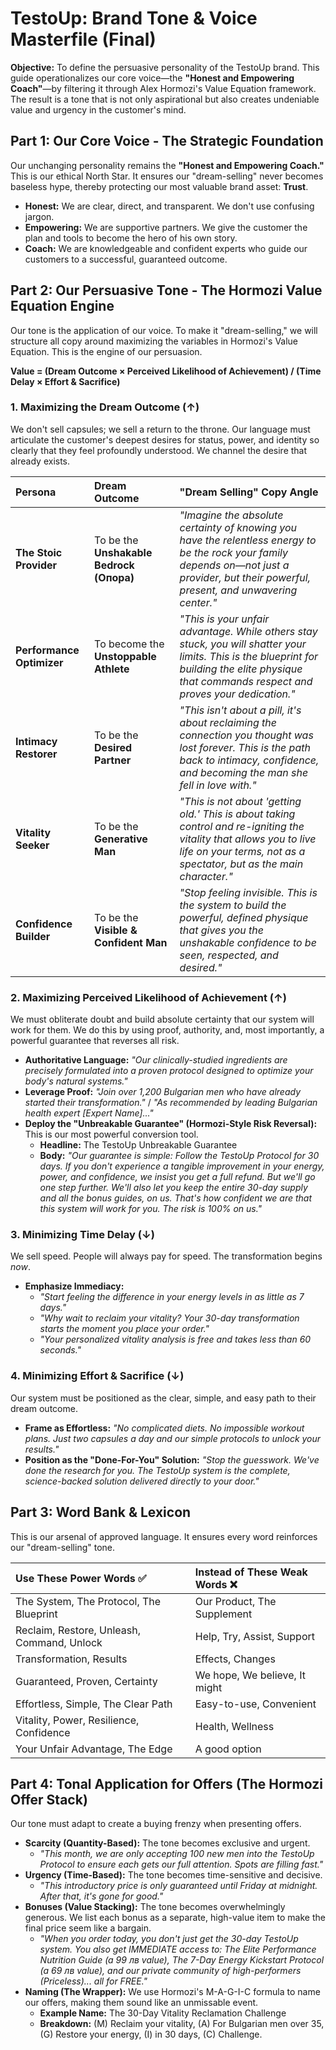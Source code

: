 # **TestoUp: Brand Tone & Voice Masterfile (Final)**

**Objective:** To define the persuasive personality of the TestoUp brand. This guide operationalizes our core voice—the **"Honest and Empowering Coach"**—by filtering it through Alex Hormozi's Value Equation framework. The result is a tone that is not only aspirational but also creates undeniable value and urgency in the customer's mind.

## **Part 1: Our Core Voice \- The Strategic Foundation**

Our unchanging personality remains the **"Honest and Empowering Coach."** This is our ethical North Star. It ensures our "dream-selling" never becomes baseless hype, thereby protecting our most valuable brand asset: **Trust**.

* **Honest:** We are clear, direct, and transparent. We don't use confusing jargon.  
* **Empowering:** We are supportive partners. We give the customer the plan and tools to become the hero of his own story.  
* **Coach:** We are knowledgeable and confident experts who guide our customers to a successful, guaranteed outcome.

## **Part 2: Our Persuasive Tone \- The Hormozi Value Equation Engine**

Our tone is the application of our voice. To make it "dream-selling," we will structure all copy around maximizing the variables in Hormozi's Value Equation. This is the engine of our persuasion.

**Value \= (Dream Outcome × Perceived Likelihood of Achievement) / (Time Delay × Effort & Sacrifice)**

### **1\. Maximizing the Dream Outcome (↑)**

We don't sell capsules; we sell a return to the throne. Our language must articulate the customer's deepest desires for status, power, and identity so clearly that they feel profoundly understood. We channel the desire that already exists.

| Persona | Dream Outcome | "Dream Selling" Copy Angle |
| :---- | :---- | :---- |
| **The Stoic Provider** | To be the **Unshakable Bedrock (Опора)** | *"Imagine the absolute certainty of knowing you have the relentless energy to be the rock your family depends on—not just a provider, but their powerful, present, and unwavering center."* |
| **Performance Optimizer** | To become the **Unstoppable Athlete** | *"This is your unfair advantage. While others stay stuck, you will shatter your limits. This is the blueprint for building the elite physique that commands respect and proves your dedication."* |
| **Intimacy Restorer** | To be the **Desired Partner** | *"This isn't about a pill, it's about reclaiming the connection you thought was lost forever. This is the path back to intimacy, confidence, and becoming the man she fell in love with."* |
| **Vitality Seeker** | To be the **Generative Man** | *"This is not about 'getting old.' This is about taking control and re-igniting the vitality that allows you to live life on your terms, not as a spectator, but as the main character."* |
| **Confidence Builder** | To be the **Visible & Confident Man** | *"Stop feeling invisible. This is the system to build the powerful, defined physique that gives you the unshakable confidence to be seen, respected, and desired."* |

### **2\. Maximizing Perceived Likelihood of Achievement (↑)**

We must obliterate doubt and build absolute certainty that our system will work for them. We do this by using proof, authority, and, most importantly, a powerful guarantee that reverses all risk.

* **Authoritative Language:** *"Our clinically-studied ingredients are precisely formulated into a proven protocol designed to optimize your body's natural systems."*  
* **Leverage Proof:** *"Join over 1,200 Bulgarian men who have already started their transformation."* / *"As recommended by leading Bulgarian health expert \[Expert Name\]..."*  
* **Deploy the "Unbreakable Guarantee" (Hormozi-Style Risk Reversal):** This is our most powerful conversion tool.  
  * **Headline:** The TestoUp Unbreakable Guarantee  
  * **Body:** *"Our guarantee is simple: Follow the TestoUp Protocol for 30 days. If you don't experience a tangible improvement in your energy, power, and confidence, we insist you get a full refund. But we'll go one step further. We'll also let you keep the entire 30-day supply and all the bonus guides, on us. That's how confident we are that this system will work for you. The risk is 100% on us."*

### **3\. Minimizing Time Delay (↓)**

We sell speed. People will always pay for speed. The transformation begins *now*.

* **Emphasize Immediacy:**  
  * *"Start feeling the difference in your energy levels in as little as 7 days."*  
  * *"Why wait to reclaim your vitality? Your 30-day transformation starts the moment you place your order."*  
  * *"Your personalized vitality analysis is free and takes less than 60 seconds."*

### **4\. Minimizing Effort & Sacrifice (↓)**

Our system must be positioned as the clear, simple, and easy path to their dream outcome.

* **Frame as Effortless:** *"No complicated diets. No impossible workout plans. Just two capsules a day and our simple protocols to unlock your results."*  
* **Position as the "Done-For-You" Solution:** *"Stop the guesswork. We've done the research for you. The TestoUp system is the complete, science-backed solution delivered directly to your door."*

## **Part 3: Word Bank & Lexicon**

This is our arsenal of approved language. It ensures every word reinforces our "dream-selling" tone.

| Use These Power Words ✅ | Instead of These Weak Words ❌ |
| :---- | :---- |
| The System, The Protocol, The Blueprint | Our Product, The Supplement |
| Reclaim, Restore, Unleash, Command, Unlock | Help, Try, Assist, Support |
| Transformation, Results | Effects, Changes |
| Guaranteed, Proven, Certainty | We hope, We believe, It might |
| Effortless, Simple, The Clear Path | Easy-to-use, Convenient |
| Vitality, Power, Resilience, Confidence | Health, Wellness |
| Your Unfair Advantage, The Edge | A good option |

## **Part 4: Tonal Application for Offers (The Hormozi Offer Stack)**

Our tone must adapt to create a buying frenzy when presenting offers.

* **Scarcity (Quantity-Based):** The tone becomes exclusive and urgent.  
  * *"This month, we are only accepting 100 new men into the TestoUp Protocol to ensure each gets our full attention. Spots are filling fast."*  
* **Urgency (Time-Based):** The tone becomes time-sensitive and decisive.  
  * *"This introductory price is only guaranteed until Friday at midnight. After that, it's gone for good."*  
* **Bonuses (Value Stacking):** The tone becomes overwhelmingly generous. We list each bonus as a separate, high-value item to make the final price seem like a bargain.  
  * *"When you order today, you don't just get the 30-day TestoUp system. You also get IMMEDIATE access to: The Elite Performance Nutrition Guide (a 99 лв value), The 7-Day Energy Kickstart Protocol (a 69 лв value), and our private community of high-performers (Priceless)... all for FREE."*  
* **Naming (The Wrapper):** We use Hormozi's M-A-G-I-C formula to name our offers, making them sound like an unmissable event.  
  * **Example Name:** The 30-Day Vitality Reclamation Challenge  
  * **Breakdown:** (M) Reclaim your vitality, (A) For Bulgarian men over 35, (G) Restore your energy, (I) in 30 days, (C) Challenge.

